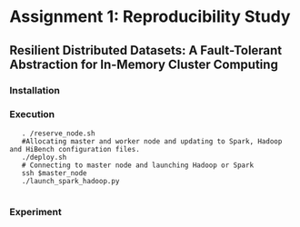 # Assignment 1: Reproducibility Study
## Resilient Distributed Datasets: A Fault-Tolerant Abstraction for In-Memory Cluster Computing

### Installation

### Execution
```#reserve node 
   . /reserve_node.sh
   #Allocating master and worker node and updating to Spark, Hadoop and HiBench configuration files.
   ./deploy.sh
   # Connecting to master node and launching Hadoop or Spark
   ssh $master_node
   ./launch_spark_hadoop.py
   
```

### Experiment
